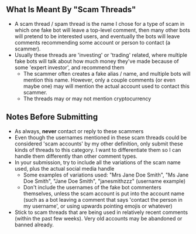 ## What Is Meant By "Scam Threads"
* A scam thread / spam thread is the name I chose for a type of scam in which one fake bot will leave a top-level comment, then many other bots will pretend to be interested users, and eventually the bots will leave comments recommending some account or person to contact (a scammer).
* Usually these threads are 'investing' or 'trading' related, where multiple fake bots will talk about how much money they've made because of some 'expert investor', and recommend them
   * The scammer often creates a fake alias / name, and multiple bots will mention this name. However, only a couple comments (or even maybe one) may will mention the actual account used to contact this scammer.
   * The threads may or may not mention cryptocurrency

## Notes Before Submitting
* As always, **never** contact or reply to these scammers
* Even though the usernames mentioned in these scam threads could be considered 'scam accounts' by my other definition, only submit these kinds of threads to this category.  I want to differentiate them so I can handle them differently than other comment types.
* In your submission, try to include all the variations of the scam name used, plus the actual social media handle
   * Some examples of variations used: "Mrs Jane Doe Smith", "Ms Jane Doe Smith", "Jane Doe Smith", "janesmithzzz" (username example)
   * Don't include the usernames of the fake bot commenters themselves, unless the scam account is put into the account name (such as a bot leaving a comment that says 'contact the person in my username', or using upwards pointing emojis or whatever)
* Stick to scam threads that are being used in relatively recent comments (within the past few weeks). Very old accounts may be abandoned or banned already.